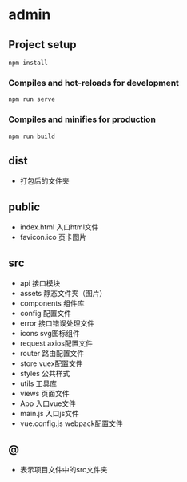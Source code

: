 # admin

## Project setup
```
npm install
```

### Compiles and hot-reloads for development
```
npm run serve
```

### Compiles and minifies for production
```
npm run build
```

## dist

 - 打包后的文件夹
 
## public 
 
 - index.html 入口html文件
 - favicon.ico 页卡图片

## src

 - api 接口模块
 - assets 静态文件夹（图片）
 - components 组件库
 - config 配置文件
 - error 接口错误处理文件
 - icons svg图标组件
 - request axios配置文件
 - router 路由配置文件
 - store vuex配置文件
 - styles 公共样式
 - utils 工具库
 - views 页面文件
 - App 入口vue文件
 - main.js 入口js文件
 - vue.config.js webpack配置文件

## @
 
 - 表示项目文件中的src文件夹
